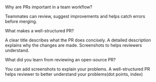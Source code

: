 Why are PRs important in a team workflow?

Teammates can review, suggest improvements and helps catch errors before merging.

What makes a well-structured PR?

A clear title describes what the PR does concisely.
A detailed description explains why the changes are made.
Screenshots to helps reviewers understand.

What did you learn from reviewing an open-source PR?

You can add screenshots to explain your problems.
A well-structured PR helps reviewer to better understand your problems(dot points, index)
